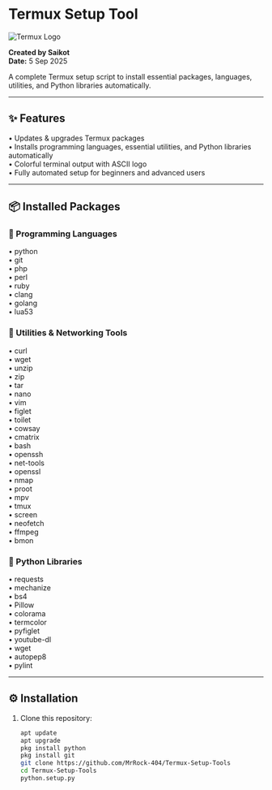 # Termux Setup Tool

![Termux Logo](https://img.shields.io/badge/Termux-Automated%20Setup-green?logo=android&style=for-the-badge)

**Created by Saikot**  
**Date:** 5 Sep 2025  

A complete Termux setup script to install essential packages, languages, utilities, and Python libraries automatically.  

---

## ✨ Features

• Updates & upgrades Termux packages  
• Installs programming languages, essential utilities, and Python libraries automatically  
• Colorful terminal output with ASCII logo  
• Fully automated setup for beginners and advanced users  

---

## 📦 Installed Packages

### 🔹 Programming Languages
• python  
• git  
• php  
• perl  
• ruby  
• clang  
• golang  
• lua53  

### 🔹 Utilities & Networking Tools
• curl  
• wget  
• unzip  
• zip  
• tar  
• nano  
• vim  
• figlet  
• toilet  
• cowsay  
• cmatrix  
• bash  
• openssh  
• net-tools  
• openssl  
• nmap  
• proot  
• mpv  
• tmux  
• screen  
• neofetch  
• ffmpeg  
• bmon  

### 🔹 Python Libraries
• requests  
• mechanize  
• bs4  
• Pillow  
• colorama  
• termcolor  
• pyfiglet  
• youtube-dl  
• wget  
• autopep8  
• pylint  

---

## ⚙️ Installation

1. Clone this repository:
   ```bash
   apt update
   apt upgrade
   pkg install python
   pkg install git
   git clone https://github.com/MrRock-404/Termux-Setup-Tools
   cd Termux-Setup-Tools
   python.setup.py
